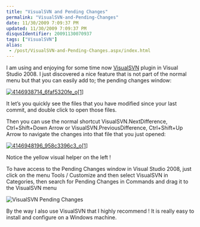 ```yaml
---
title: "VisualSVN and Pending Changes"
permalink: "VisualSVN-and-Pending-Changes"
date: 11/30/2009 7:09:37 PM
updated: 11/30/2009 7:09:37 PM
disqusIdentifier: 20091130070937
tags: ["VisualSVN"]
alias:
 - /post/VisualSVN-and-Pending-Changes.aspx/index.html
---
```

I am using and enjoying for some time now [VisualSVN](http://www.visualsvn.com/visualsvn/) plugin in Visual Studio 2008. I just discovered a nice feature that is not part of the normal menu but that you can easily add to; the pending changes window:

[![4146938714_6faf5320fe_o[1]](http://weblogs.asp.net/blogs/lkempe/4146938714_6faf5320fe_o1_thumb_165F0655.png "4146938714_6faf5320fe_o[1]")](http://weblogs.asp.net/blogs/lkempe/4146938714_6faf5320fe_o1_34010721.png)  
<!-- more -->

It let’s you quickly see the files that you have modified since your last commit, and double click to open those files.

Then you can use the normal shortcut VisualSVN.NextDifference, Ctrl+Shift+Down Arrow or VisualSVN.PreviousDifference, Ctrl+Shift+Up Arrow to navigate the changes into that file that you just opened:

[![4146948196_958c3396c3_o[1]](http://weblogs.asp.net/blogs/lkempe/4146948196_958c3396c3_o1_thumb_5CAC469D.png "4146948196_958c3396c3_o[1]")](http://weblogs.asp.net/blogs/lkempe/4146948196_958c3396c3_o1_3722C93C.png) 

Notice the yellow visual helper on the left !

To have access to the Pending Changes window in Visual Studio 2008, just click on the menu Tools / Customize and then select VisualSVN in Categories, then search for Pending Changes in Commands and drag it to the VisualSVN menu

![VisualSVN Pending Changes](http://weblogs.asp.net/blogs/lkempe/4146920714_b359ef6262_o1_0235C3FF.png "VisualSVN Pending Changes")

By the way I also use VisualSVN that I highly recommend ! It is really easy to install and configure on a Windows machine.
